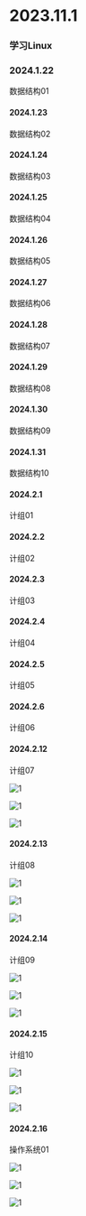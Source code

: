 # 2023.11.1

### 学习Linux

### 2024.1.22

数据结构01

#### 2024.1.23

数据结构02

#### 2024.1.24

数据结构03

#### 2024.1.25

数据结构04

#### 2024.1.26

数据结构05

#### 2024.1.27

数据结构06

#### 2024.1.28

数据结构07

#### 2024.1.29

数据结构08

#### 2024.1.30

数据结构09

#### 2024.1.31

数据结构10

#### 2024.2.1

计组01

#### 2024.2.2

计组02

#### 2024.2.3

计组03

#### 2024.2.4

计组04

#### 2024.2.5

计组05

#### 2024.2.6

计组06

#### 2024.2.12

计组07

![1](./059.jpg)

![1](./060.jpg)

![1](./061.jpg)

#### 2024.2.13

计组08

![1](./062.jpg)

![1](./063.jpg)

![1](./064.jpg)

#### 2024.2.14

计组09

![1](./065.jpg)

![1](./066.jpg)

![1](./067.jpg)

#### 2024.2.15

计组10

![1](./068.jpg)

![1](./069.jpg)

![1](./070.jpg)

#### 2024.2.16

操作系统01

![1](./071.jpg)

![1](./072.jpg)

![1](./073.jpg)
